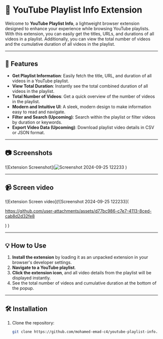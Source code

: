 # 📜 YouTube Playlist Info Extension

Welcome to **YouTube Playlist Info**, a lightweight browser extension designed to enhance your experience while browsing YouTube playlists. With this extension, you can easily get the titles, URLs, and durations of all videos in a playlist. Additionally, you can view the total number of videos and the cumulative duration of all videos in the playlist.

---

## 🚀 Features

- **Get Playlist Information**: Easily fetch the title, URL, and duration of all videos in a YouTube playlist.
- **View Total Duration**: Instantly see the total combined duration of all videos in the playlist.
- **Total Number of Videos**: Get a quick overview of the number of videos in the playlist.
- **Modern and Intuitive UI**: A sleek, modern design to make information easy to read and navigate.
- **Filter and Search (Upcoming)**: Search within the playlist or filter videos by duration or keywords.
- **Export Video Data (Upcoming)**: Download playlist video details in CSV or JSON format.

---

## 📷 Screenshots

![Extension Screenshot](![Screenshot 2024-09-25 122233](https://github.com/user-attachments/assets/1ae43475-87bb-42fb-bdd5-32baafc6f5f7)
)  

---
## 📹 Screen video

![Extension  Screen video](![Screenshot 2024-09-25 122233](

https://github.com/user-attachments/assets/d77bc986-c7e7-4113-8ced-cab8d2d32fe8

)
)  

---

## 💡 How to Use

1. **Install the extension** by loading it as an unpacked extension in your browser's developer settings.
2. **Navigate to a YouTube playlist**.
3. **Click the extension icon**, and all video details from the playlist will be displayed instantly.
4. See the total number of videos and cumulative duration at the bottom of the popup.

---

## 🛠️ Installation

1. Clone the repository:
   ```bash
   git clone https://github.com/mohamed-emad-c4/youtube-playlist-info.git
